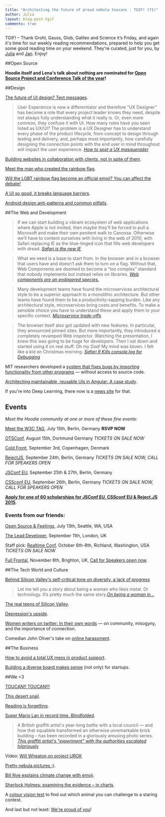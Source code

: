```yaml
---
title: "Architecting the future of proud nebula toucans : TGIF! (71)"
author: Julia
layout: blog-post-tgif
comments: true
---
```



TGIF! – Thank Grohl, Gauss, Glob, Galileo and Science it’s Friday, and again it's time for our weekly reading recommendations, prepared to help you get some good reading time on your weekend. They're curated, just for you, by [Julia](http://twitter.com/juschm) and [Jan](http://twitter.com/janl). Enjoy!

##Open Source


**Hoodie itself and Lena's talk about nothing are nominated for [Open Source Project and Conference Talk of the year](http://hood.ie/blog/hoodie-nominee-net-awards-2015.html "Hoodie: Nominee as Open Source Project of the Year")!**

##Design

[The future of UI design? Text messages](http://www.wired.com/2015/06/future-ui-design-old-school-text-messages/).

> User Experience is now a differentiator and therefore "UX Designer" has become a role that every project leader knows they need, despite not always fully understanding what it really is. Or, even more common, they confuse it with UI. How many roles have you seen listed as UX/UI? The problem is a UX Designer has to understand every phase of the product lifecycle, from concept to design through testing and delivery, and, perhaps most importantly, how carefully designing the connection points with the end user in mind throughout will impact the user experience. <cite>[How to spot a UX masquerader](http://www.huffingtonpost.com/sarah-deane/how-to-spot-a-ux-masquera_b_6420080.html)</cite>

[Building websites in collaboration with clients, not in spite of them](http://speckyboy.com/2015/06/28/building-websites-in-collaboration-with-clients-not-in-spite-of-them).

[Meet the man who created the rainbow flag](http://www.refinery29.com/2015/06/89702/gilbert-baker-gay-pride-rainbow-flag-creator).

[Will the LGBT rainbow flag become an official emoji? You can affect the debate!](http://thenextweb.com/insider/2015/07/02/will-the-lgbt-rainbow-flag-become-an-official-emoji-you-can-affect-the-debate/)

[A UI so good, it breaks language barriers](https://medium.com/@strawburrymiwk/a-ui-so-good-it-breaks-language-barriers-83b6e11ae4d2).

[Android design anti-patterns and common pitfalls](http://www.sitepoint.com/android-design-anti-patterns-pitfalls/).

##The Web and Development

> If we can start building a vibrant ecosystem of web applications where Apple is not invited, then maybe they’ll be forced to pull a Microsoft and make their own penitent walk to Canossa. Otherwise we’ll have to content ourselves with living in the web of 2010, with Safari replacing IE as the blue-tinged icon that fills web developers with dread. <cite>[Safari is the new IE](http://nolanlawson.com/2015/06/30/safari-is-the-new-ie/])</cite>

> What we need is a base to start from. In the browser and in a browser that users have and doesn’t ask them to turn on a flag. Without that, Web Components are doomed to become a “too complex” standard that nobody implements but instead relies on libraries. <cite>[Web components are an endagered species.](http://christianheilmann.com/2015/07/01/over-the-edge-web-components-are-an-endangered-species/)</cite>

> Many development teams have found the microservices architectural style to be a superior approach to a monolithic architecture. But other teams have found them to be a productivity-sapping burden. Like any architectural style, microservices bring costs and benefits. To make a sensible choice you have to understand these and apply them to your specific context. <cite>[Microservice trade-offs](http://martinfowler.com/articles/microservice-trade-offs.html)</cite>

> The browser itself also got updated with new features. In particular, they announced pinned sites. But more importantly, they introduced a completely revamped Web inspector. Watching the presentation, I knew this was going to be huge for developers. Then I sat down and started using it on real stuff. Oh my God! My mind was blown. I felt like a kid on Christmas morning. <cite>[Safari 9 Kills console.log for Debugging]( http://wobbabits.tumblr.com/post/121632679942/safari-9-kills-console-log-for-debugging)</cite>

MIT researchers developed a [system that fixes bugs by importing functionality from other programs](http://newsoffice.mit.edu/2015/automatic-code-bug-repair-0629) — without access to source code.

[Architecting maintainable, reusable UIs in Angular: A case study](http://kvcrawford.github.io/blog/2015/06/20/architecting-maintainable-reusable-uis-in-angular/).

If you're into Deep Learning, there now is a [news site](http://news.startup.ml/) for that.

## Events

*Meet the Hoodie community at one or more of these fine events:*

[Meet the W3C TAG](http://lanyrd.com/2015/meetthetag/), July 15th, Berlin, Germany **RSVP NOW**

[OTSConf](https://otsconf.com), August 15th, Dortmund Germany *TICKETS ON SALE NOW*

[Cold Front](https://coldfrontconf.com), September 3rd, Copenhagen, Denmark

[RejectJS](http://rejectjs.org), September 24th, Berlin, Germany *TICKETS ON SALE NOW, CALL FOR SPEAKERS OPEN*

[JSConf EU](http://2015.jsconf.eu/call-for-speakers/), September 25th & 27th, Berlin, Germany

[CSSconf EU](http://http://2015.cssconf.eu), September 26th, Berlin, Germany *TICKETS ON SALE NOW, CALL FOR SPEAKERS OPEN*

[**Apply for one of 60 scholarships for JSConf EU, CSSconf EU & Reject.JS 2015**]( http://2015.jsconf.eu/news/2015/06/22/scholarships/).

### Events from our friends:

[Open Source & Feelings](http://osfeels.com), July 13th, Seattle, WA, USA

[The Lead Developer](http://theleaddeveloper.com "The Lead Developer Conference"), September 11th, London, UK

Staff pick: [Realtime Conf](http://realtimeconf.com), October 6th-8th, Richland, Washington, USA *TICKETS ON SALE NOW*

[Full Frontal](http://2015.ffconf.org "ffconf 2015"), November 6th, Brighton, UK, [Call for Speakers open now](https://remysharp.com/2015/05/25/call-for-proposals-at-ffconf-2015).

##The Tech World and Culture

[Behind Silicon Valley's self-critical tone on diversity, a lack of progress](http://bits.blogs.nytimes.com/2015/06/28/new-diversity-reports-show-the-same-old-results/)

> Let me tell you a story about being a woman who likes metal. Or technology. It’s pretty much the same story.<cite>[On being a woman in…](http://beero.ps/2015/06/30/on-being-a-woman-in-________/)</cite>

[The real teens of Silicon Valley](https://stories.californiasunday.com/2015-06-07/real-teenagers-silicon-valley).

[Depression's upside](http://www.nytimes.com/2010/02/28/magazine/28depression-t.html?_r=0).

[Women writers on twitter: In their own words](http://lithub.com/women-writers-on-twitter-in-their-own-words/) — on community, misogyny, and the importance of connection.

Comedian John Oliver's take on [online harassment](https://youtu.be/PuNIwYsz7PI).

##The Business

[How to avoid a total UX mess in product support](http://leo.github.io/blog/avoid-a-total-ux-mess-in-product-support/).

[Building a diverse board makes sense](http://techcrunch.com/2015/06/21/building-a-diverse-board-makes-sense-for-startups/) (not only) for startups.

##We <3

[TOUCAN!! TOUCAN!!!](https://pbs.twimg.com/tweet_video/CIgBO6gVEAAT2h7.mp4)

[This desert snail](https://twitter.com/isaach/status/616390288471252992).

[Reading is forgetting](http://www.nybooks.com/blogs/nyrblog/2015/jun/26/reading-is-forgetting/).

[Super Mario Lan in record time. Blindfolded](https://www.youtube.com/watch?v=Aj-Mf0ZVoGs).

> A British graffiti artist's year-long battle with a local council — and how that squabble transformed an otherwise unremarkable brick building – has been recorded in a gloriously amusing photo series. <cite>[This graffiti artist's "experiment" with the authorities escalated hilariously](http://mashable.com/2015/07/01/graffiti-artist-experiment/)</cite>

Video: [Will Wheaton on project UROK](https://www.youtube.com/watch?t=208&v=K6ACzT6PCDw)

[Pretty nebula pictures :)](http://www.esa.int/spaceinimages/Images/2015/06/A_nitrogen-rich_nebula).

[Bill Nye explains climate change with emoji](https://youtu.be/rPqd20tdncg).

[Sherlock Holmes: examining the evidence – in charts](http://www.theguardian.com/books/gallery/2015/jun/29/sherlock-holmes-examining-the-evidence-in-charts).

A [colour vision test](https://www.igame.com/eye-test/) to find out which animal you can challenge to a staring contest.

And last but not least: [We're proud of you](http://www.alexandrafranzen.com/2015/06/25/im-proud-of-you/)!
